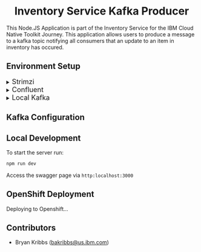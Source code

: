 <h1 align="center"> Inventory Service Kafka Producer </h1>

This Node.JS Application is part of the Inventory Service for the IBM Cloud Native Toolkit Journey. This application allows users to produce a message to a kafka topic notifying all consumers that an update to an item in inventory has occured.


<h2 align="Left">
Environment Setup
</h2>

<details>
  <summary><span style="font-size:18px">Strimzi</span></summary>

  
  ##### Operator Setup

</details>

<details>
  <summary><span style="font-size:18px">Confluent</span></summary>
  
##### Operator Setup

  Follow the Instructions at the following link to setup [Confluent](https://github.ibm.com/ben-cornwell/confluent-operator).

  Be sure to record the ```global.sasl.plain.username``` and ```global.sasl.plain.password``` for the `Secret Creation` step below.

  Once the operator has finished installing, copy the `confluentCA.key` and `confluentCA.pem` and move it to a convient location for you to access. Both will be needed for the `Secret Creation` step as well. 
##### Secret Creation

Secrets will be needed in order to connect your Kafka Client to the running instance of Kafka.

Two secrets will need to be created. First will be named `confluent-kafka-cert`. Use the following command to create the secret:

```oc create secret tls confluent-kafka-cert --cert='./~PATH TO PEM~/confluentCA.pem' --key='./~PATH TO KEY~/confluentCA.key' -n dev```

Replace the `PATH TO` with the proper directory path to the file.

The second key to create will be named `kafka-operator-key`

</details>

<details>
  <summary><span style="font-size:18px">Local Kafka</span></summary>
  
  Make sure you have an instance of kafka running either locally or remotely.

Following the instruction [here](https://kafka.apache.org/quickstart) for running kafka locally.

</details>

<h2 align="Left">
Kafka Configuration
</h2>


<h2 align="Left">
Local Development
</h2>

To start the server run:

```bash
npm run dev
```

Access the swagger page via `http:localhost:3000`

<h2 align="Left">
OpenShift Deployment
</h2>

Deploying to Openshift...

<h2 align="Left">
Contributors
</h2>

- Bryan Kribbs (bakribbs@us.ibm.com)
